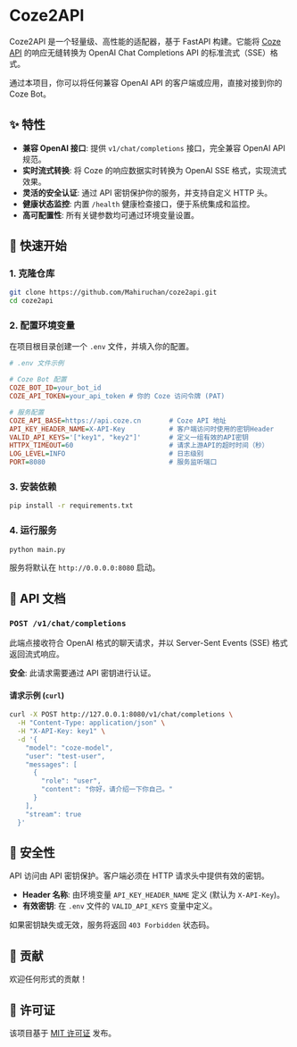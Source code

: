 # Coze2API

Coze2API 是一个轻量级、高性能的适配器，基于 FastAPI 构建。它能将 [Coze API](https://www.coze.cn/) 的响应无缝转换为 OpenAI Chat Completions API 的标准流式（SSE）格式。

通过本项目，你可以将任何兼容 OpenAI API 的客户端或应用，直接对接到你的 Coze Bot。

## ✨ 特性

  - **兼容 OpenAI 接口**: 提供 `v1/chat/completions` 接口，完全兼容 OpenAI API 规范。
  - **实时流式转换**: 将 Coze 的响应数据实时转换为 OpenAI SSE 格式，实现流式效果。
  - **灵活的安全认证**: 通过 API 密钥保护你的服务，并支持自定义 HTTP 头。
  - **健康状态监控**: 内置 `/health` 健康检查接口，便于系统集成和监控。
  - **高可配置性**: 所有关键参数均可通过环境变量设置。

## 🚀 快速开始

### 1\. 克隆仓库

```bash
git clone https://github.com/Mahiruchan/coze2api.git
cd coze2api
```

### 2\. 配置环境变量

在项目根目录创建一个 `.env` 文件，并填入你的配置。

```ini
# .env 文件示例

# Coze Bot 配置
COZE_BOT_ID=your_bot_id
COZE_API_TOKEN=your_api_token # 你的 Coze 访问令牌 (PAT)

# 服务配置
COZE_API_BASE=https://api.coze.cn       # Coze API 地址
API_KEY_HEADER_NAME=X-API-Key           # 客户端访问时使用的密钥Header
VALID_API_KEYS='["key1", "key2"]'       # 定义一组有效的API密钥
HTTPX_TIMEOUT=60                        # 请求上游API的超时时间（秒）
LOG_LEVEL=INFO                          # 日志级别
PORT=8080                               # 服务监听端口
```

### 3\. 安装依赖

```bash
pip install -r requirements.txt
```

### 4\. 运行服务

```bash
python main.py
```

服务将默认在 `http://0.0.0.0:8080` 启动。

## 📖 API 文档

### `POST /v1/chat/completions`

此端点接收符合 OpenAI 格式的聊天请求，并以 Server-Sent Events (SSE) 格式返回流式响应。

**安全**: 此请求需要通过 API 密钥进行认证。

#### 请求示例 (`curl`)

```bash
curl -X POST http://127.0.0.1:8080/v1/chat/completions \
  -H "Content-Type: application/json" \
  -H "X-API-Key: key1" \
  -d '{
    "model": "coze-model",
    "user": "test-user",
    "messages": [
      {
        "role": "user",
        "content": "你好，请介绍一下你自己。"
      }
    ],
    "stream": true
  }'
```

## 🔐 安全性

API 访问由 API 密钥保护。客户端必须在 HTTP 请求头中提供有效的密钥。

  - **Header 名称**: 由环境变量 `API_KEY_HEADER_NAME` 定义 (默认为 `X-API-Key`)。
  - **有效密钥**: 在 `.env` 文件的 `VALID_API_KEYS` 变量中定义。

如果密钥缺失或无效，服务将返回 `403 Forbidden` 状态码。

## 🤝 贡献

欢迎任何形式的贡献！

## 📄 许可证

该项目基于 [MIT 许可证](https://www.google.com/search?q=LICENSE) 发布。
